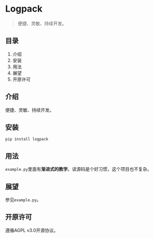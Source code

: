 # Logpack

> 便捷、灵敏、持续开发。

## 目录

1. 介绍
2. 安装
3. 用法
4. 展望
5. 开原许可

## 介绍

便捷、灵敏、持续开发。

## 安装

```shell
pip install logpack
```

## 用法

`example.py`里面有**渐进式的教学**。读源码是个好习惯，这个项目也不复杂。

## 展望

参见`example.py`。

## 开原许可

遵循AGPL v3.0开源协议。
